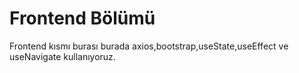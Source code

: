 # Frontend Bölümü

Frontend kısmı burası burada axios,bootstrap,useState,useEffect ve useNavigate kullanıyoruz.
